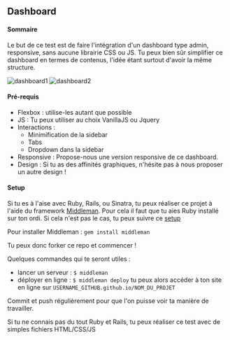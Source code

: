 ## Dashboard ##

#### Sommaire ####

Le but de ce test est de faire l'intégration d'un dashboard type admin, responsive, sans aucune librairie CSS ou JS.
Tu peux bien sûr simplifier ce dashboard en termes de contenus, l'idée étant surtout d'avoir la même structure.

![dashboard1](https://cdn.dribbble.com/users/207046/screenshots/3029510/attachments/634838/contact-profile-4-timeline.png)
![dashboard2](https://cdn.dribbble.com/users/207046/screenshots/3029510/agile4.jpg)

#### Pré-requis ####

* Flexbox : utilise-les autant que possible
* JS : Tu peux utiliser au choix VanillaJS ou Jquery
* Interactions : 
  * Minimification de la sidebar
  * Tabs
  * Dropdown dans la sidebar
* Responsive : Propose-nous une version responsive de ce dashboard.
* Design : Si tu as des affinités graphiques, n'hésite pas à nous proposer un autre design !

#### Setup ####

Si tu es à l'aise avec Ruby, Rails, ou Sinatra, tu peux réaliser ce projet à l'aide du framework [Middleman](https://middlemanapp.com/). Pour cela il faut que tu aies Ruby installé sur ton ordi. Si cela n'est pas le cas, tu peux suivre ce [setup](https://github.com/lewagon/setup)

Pour installer Middleman : `gem install middleman`

Tu peux donc forker ce repo et commencer ! 

Quelques commandes qui te seront utiles : 
* lancer un serveur : `$ middleman`
* déployer en ligne : `$ middleman deploy` tu peux alors accéder à ton site en ligne sur `USERNAME_GITHUB.github.io/NOM_DU_PROJET`

Commit et push régulièrement pour que l'on puisse voir ta manière de travailler.

Si tu ne connais pas du tout Ruby et Rails, tu peux réaliser ce test avec de simples fichiers HTML/CSS/JS
